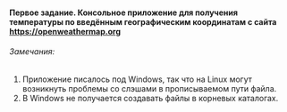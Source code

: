 #### Первое задание. Консольное приложение для получения температуры по введённым географическим координатам с сайта https://openweathermap.org

######  Замечания:
1. Приложение писалось под Windows, так что на Linux могут возникнуть проблемы со слэшами в прописываемом пути файла.
2. В Windows не получается создавать файлы в корневых каталогах.
